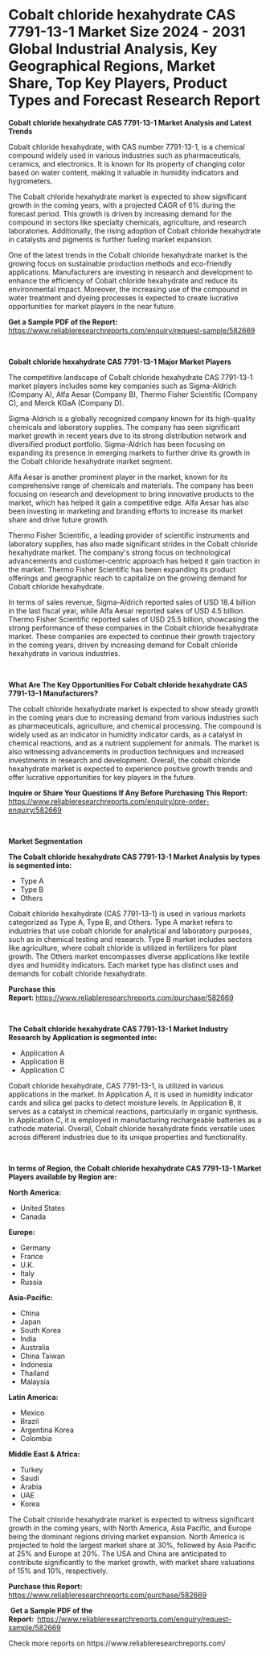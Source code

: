 <p><h1>Cobalt chloride hexahydrate CAS 7791-13-1 Market Size 2024 - 2031 Global Industrial Analysis, Key Geographical Regions, Market Share, Top Key Players, Product Types and Forecast Research Report</h1></p><p><strong>Cobalt chloride hexahydrate CAS 7791-13-1 Market Analysis and Latest Trends</strong></p>
<p><p>Cobalt chloride hexahydrate, with CAS number 7791-13-1, is a chemical compound widely used in various industries such as pharmaceuticals, ceramics, and electronics. It is known for its property of changing color based on water content, making it valuable in humidity indicators and hygrometers.</p><p>The Cobalt chloride hexahydrate market is expected to show significant growth in the coming years, with a projected CAGR of 6% during the forecast period. This growth is driven by increasing demand for the compound in sectors like specialty chemicals, agriculture, and research laboratories. Additionally, the rising adoption of Cobalt chloride hexahydrate in catalysts and pigments is further fueling market expansion.</p><p>One of the latest trends in the Cobalt chloride hexahydrate market is the growing focus on sustainable production methods and eco-friendly applications. Manufacturers are investing in research and development to enhance the efficiency of Cobalt chloride hexahydrate and reduce its environmental impact. Moreover, the increasing use of the compound in water treatment and dyeing processes is expected to create lucrative opportunities for market players in the near future.</p></p>
<p><strong>Get a Sample PDF of the Report:&nbsp;</strong> <a href="https://www.reliableresearchreports.com/enquiry/request-sample/582669">https://www.reliableresearchreports.com/enquiry/request-sample/582669</a></p>
<p>&nbsp;</p>
<p><strong>Cobalt chloride hexahydrate CAS 7791-13-1 Major Market Players</strong></p>
<p><p>The competitive landscape of Cobalt chloride hexahydrate CAS 7791-13-1 market players includes some key companies such as Sigma-Aldrich (Company A), Alfa Aesar (Company B), Thermo Fisher Scientific (Company C), and Merck KGaA (Company D). </p><p>Sigma-Aldrich is a globally recognized company known for its high-quality chemicals and laboratory supplies. The company has seen significant market growth in recent years due to its strong distribution network and diversified product portfolio. Sigma-Aldrich has been focusing on expanding its presence in emerging markets to further drive its growth in the Cobalt chloride hexahydrate market segment.</p><p>Alfa Aesar is another prominent player in the market, known for its comprehensive range of chemicals and materials. The company has been focusing on research and development to bring innovative products to the market, which has helped it gain a competitive edge. Alfa Aesar has also been investing in marketing and branding efforts to increase its market share and drive future growth.</p><p>Thermo Fisher Scientific, a leading provider of scientific instruments and laboratory supplies, has also made significant strides in the Cobalt chloride hexahydrate market. The company's strong focus on technological advancements and customer-centric approach has helped it gain traction in the market. Thermo Fisher Scientific has been expanding its product offerings and geographic reach to capitalize on the growing demand for Cobalt chloride hexahydrate.</p><p>In terms of sales revenue, Sigma-Aldrich reported sales of USD 18.4 billion in the last fiscal year, while Alfa Aesar reported sales of USD 4.5 billion. Thermo Fisher Scientific reported sales of USD 25.5 billion, showcasing the strong performance of these companies in the Cobalt chloride hexahydrate market. These companies are expected to continue their growth trajectory in the coming years, driven by increasing demand for Cobalt chloride hexahydrate in various industries.</p></p>
<p>&nbsp;</p>
<p><strong>What Are The Key Opportunities For Cobalt chloride hexahydrate CAS 7791-13-1 Manufacturers?</strong></p>
<p><p>The cobalt chloride hexahydrate market is expected to show steady growth in the coming years due to increasing demand from various industries such as pharmaceuticals, agriculture, and chemical processing. The compound is widely used as an indicator in humidity indicator cards, as a catalyst in chemical reactions, and as a nutrient supplement for animals. The market is also witnessing advancements in production techniques and increased investments in research and development. Overall, the cobalt chloride hexahydrate market is expected to experience positive growth trends and offer lucrative opportunities for key players in the future.</p></p>
<p><strong>Inquire or Share Your Questions If Any Before Purchasing This Report:</strong> <a href="https://www.reliableresearchreports.com/enquiry/pre-order-enquiry/582669">https://www.reliableresearchreports.com/enquiry/pre-order-enquiry/582669</a></p>
<p>&nbsp;</p>
<p><strong>Market Segmentation</strong></p>
<p><strong>The Cobalt chloride hexahydrate CAS 7791-13-1 Market Analysis by types is segmented into:</strong></p>
<p><ul><li>Type A</li><li>Type B</li><li>Others</li></ul></p>
<p><p>Cobalt chloride hexahydrate (CAS 7791-13-1) is used in various markets categorized as Type A, Type B, and Others. Type A market refers to industries that use cobalt chloride for analytical and laboratory purposes, such as in chemical testing and research. Type B market includes sectors like agriculture, where cobalt chloride is utilized in fertilizers for plant growth. The Others market encompasses diverse applications like textile dyes and humidity indicators. Each market type has distinct uses and demands for cobalt chloride hexahydrate.</p></p>
<p><strong>Purchase this Report:&nbsp;</strong><a href="https://www.reliableresearchreports.com/purchase/582669">https://www.reliableresearchreports.com/purchase/582669</a></p>
<p>&nbsp;</p>
<p><strong>The Cobalt chloride hexahydrate CAS 7791-13-1 Market Industry Research by Application is segmented into:</strong></p>
<p><ul><li>Application A</li><li>Application B</li><li>Application C</li></ul></p>
<p><p>Cobalt chloride hexahydrate, CAS 7791-13-1, is utilized in various applications in the market. In Application A, it is used in humidity indicator cards and silica gel packs to detect moisture levels. In Application B, it serves as a catalyst in chemical reactions, particularly in organic synthesis. In Application C, it is employed in manufacturing rechargeable batteries as a cathode material. Overall, Cobalt chloride hexahydrate finds versatile uses across different industries due to its unique properties and functionality.</p></p>
<p>&nbsp;</p>
<p><strong>In terms of Region, the Cobalt chloride hexahydrate CAS 7791-13-1 Market Players available by Region are:</strong></p>
<p>
    <p> <strong> North America: </strong>
        <ul>
            <li>United States</li>
            <li>Canada</li>
        </ul>
        </p> 
    <p> <strong> Europe: </strong>
        <ul>
            <li>Germany</li>
            <li>France</li>
            <li>U.K.</li>
            <li>Italy</li>
            <li>Russia</li>
        </ul>
        </p> 
    <p> <strong> Asia-Pacific: </strong>
        <ul>
            <li>China</li>
            <li>Japan</li>
            <li>South Korea</li>
            <li>India</li>
            <li>Australia</li>
            <li>China Taiwan</li>
            <li>Indonesia</li>
            <li>Thailand</li>
            <li>Malaysia</li>
        </ul>
        </p> 
    <p> <strong> Latin America: </strong>
        <ul>
            <li>Mexico</li>
            <li>Brazil</li>
            <li>Argentina Korea</li>
            <li>Colombia</li>
        </ul>
        </p> 
    <p> <strong> Middle East & Africa: </strong>
        <ul>
            <li>Turkey</li>
            <li>Saudi</li>
            <li>Arabia</li>
            <li>UAE</li>
            <li>Korea</li>
        </ul>
    </p>
    </p>
<p><p>The Cobalt chloride hexahydrate market is expected to witness significant growth in the coming years, with North America, Asia Pacific, and Europe being the dominant regions driving market expansion. North America is projected to hold the largest market share at 30%, followed by Asia Pacific at 25% and Europe at 20%. The USA and China are anticipated to contribute significantly to the market growth, with market share valuations of 15% and 10%, respectively.</p></p>
<p><strong>Purchase this Report: </strong><a href="https://www.reliableresearchreports.com/purchase/582669">https://www.reliableresearchreports.com/purchase/582669</a></p>
<p>&nbsp;<strong>Get a Sample PDF of the Report:&nbsp;&nbsp;</strong><a href="https://www.reliableresearchreports.com/enquiry/request-sample/582669">https://www.reliableresearchreports.com/enquiry/request-sample/582669</a></p>
<p><strong></strong></p>
<p>Check more reports on https://www.reliableresearchreports.com/</p>